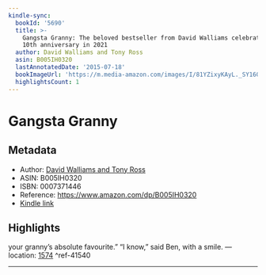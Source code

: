 ```yaml
---
kindle-sync:
  bookId: '5690'
  title: >-
    Gangsta Granny: The beloved bestseller from David Walliams celebrating its
    10th anniversary in 2021
  author: David Walliams and Tony Ross
  asin: B005IH0320
  lastAnnotatedDate: '2015-07-18'
  bookImageUrl: 'https://m.media-amazon.com/images/I/81YZixyKAyL._SY160.jpg'
  highlightsCount: 1
---
```

# Gangsta Granny
## Metadata
* Author: [David Walliams and Tony Ross](https://www.amazon.com/David-Walliams/e/B00MCTZUO8/ref=dp_byline_cont_ebooks_1)
* ASIN: B005IH0320
* ISBN: 0007371446
* Reference: https://www.amazon.com/dp/B005IH0320
* [Kindle link](kindle://book?action=open&asin=B005IH0320)

## Highlights
your granny’s absolute favourite.” “I know,” said Ben, with a smile. — location: [1574](kindle://book?action=open&asin=B005IH0320&location=1574) ^ref-41540

---
